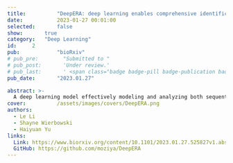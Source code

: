 ```yaml
---
title:          "DeepERA: deep learning enables comprehensive identification of drug-target interactions via embedding of heterogeneous data"
date:           2023-01-27 00:01:00
selected:       false
show:		true
category:	"Deep Learning"
id:		2
pub:            "bioRxiv"
# pub_pre:        "Submitted to "
# pub_post:       'Under review.'
# pub_last:       ' <span class="badge badge-pill badge-publication badge-success">Spotlight</span>'
pub_date:       "2023.01.27"

abstract: >-
  A deep learning model effectively modeling and analyzing both sequential data and network data for high-accuracy drug-target interaction prediction. It increased the AUROC by 12% in challenging tasks and made predictions for ~29M drug-target pairs and identified 45K novel drug-protein interactions with high computational confidence.
cover:          /assets/images/covers/DeepERA.png
authors:
  - Le Li
  - Shayne Wierbowski
  - Haiyuan Yu
links:
  Link: https://www.biorxiv.org/content/10.1101/2023.01.27.525827v1.abstract
  GitHub: https://github.com/moziya/DeepERA
---
```

